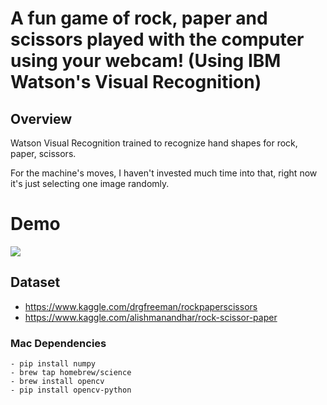 # A fun game of rock, paper and scissors played with the computer using your webcam! (Using IBM Watson's Visual Recognition)

## Overview

Watson Visual Recognition trained to recognize hand shapes for rock, paper, scissors.

For the machine's moves, I haven't invested much time into that, right now it's just selecting one image randomly.

# Demo
![](https://github.com/prashantgupta24/rock-paper-scissors/blob/master/rps_demo.gif)


## Dataset

- https://www.kaggle.com/drgfreeman/rockpaperscissors
- https://www.kaggle.com/alishmanandhar/rock-scissor-paper

### Mac Dependencies

```
- pip install numpy
- brew tap homebrew/science
- brew install opencv
- pip install opencv-python
```

